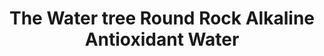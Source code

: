 ---
title: "The Water tree Round Rock Alkaline Antioxidant Water"
url: /round-rock/the-water-tree-round-rock-alkaline-antioxidant-water/
shop: water
---